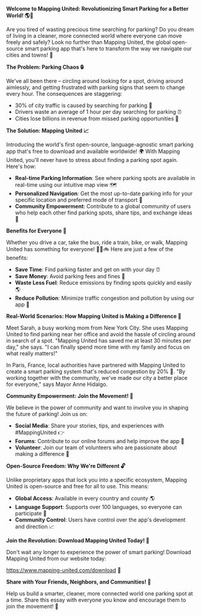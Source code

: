 **Welcome to Mapping United: Revolutionizing Smart Parking for a Better World! 🌎🚗**

Are you tired of wasting precious time searching for parking? Do you dream of living in a cleaner, more connected world where everyone can move freely and safely? Look no further than Mapping United, the global open-source smart parking app that's here to transform the way we navigate our cities and towns! 🌟

**The Problem: Parking Chaos 🔒**

We've all been there – circling around looking for a spot, driving around aimlessly, and getting frustrated with parking signs that seem to change every hour. The consequences are staggering:

* 30% of city traffic is caused by searching for parking 🚗
* Drivers waste an average of 1 hour per day searching for parking ⏰
* Cities lose billions in revenue from missed parking opportunities 💸

**The Solution: Mapping United 📈**

Introducing the world's first open-source, language-agnostic smart parking app that's free to download and available worldwide! 🌍 With Mapping United, you'll never have to stress about finding a parking spot again. Here's how:

* **Real-time Parking Information**: See where parking spots are available in real-time using our intuitive map view 🗺️
* **Personalized Navigation**: Get the most up-to-date parking info for your specific location and preferred mode of transport 📍
* **Community Empowerment**: Contribute to a global community of users who help each other find parking spots, share tips, and exchange ideas 💬

**Benefits for Everyone 🌈**

Whether you drive a car, take the bus, ride a train, bike, or walk, Mapping United has something for everyone! 🚴‍♀️🚲 Here are just a few of the benefits:

* **Save Time**: Find parking faster and get on with your day ⏰
* **Save Money**: Avoid parking fees and fines 💸
* **Waste Less Fuel**: Reduce emissions by finding spots quickly and easily 🌎
* **Reduce Pollution**: Minimize traffic congestion and pollution by using our app 🌿

**Real-World Scenarios: How Mapping United is Making a Difference 🌟**

Meet Sarah, a busy working mom from New York City. She uses Mapping United to find parking near her office and avoid the hassle of circling around in search of a spot. "Mapping United has saved me at least 30 minutes per day," she says. "I can finally spend more time with my family and focus on what really matters!"

In Paris, France, local authorities have partnered with Mapping United to create a smart parking system that's reduced congestion by 20% 🚗. "By working together with the community, we've made our city a better place for everyone," says Mayor Anne Hidalgo.

**Community Empowerment: Join the Movement! 🌟**

We believe in the power of community and want to involve you in shaping the future of parking! Join us on:

* **Social Media**: Share your stories, tips, and experiences with #MappingUnited 👉
* **Forums**: Contribute to our online forums and help improve the app 💬
* **Volunteer**: Join our team of volunteers who are passionate about making a difference 🌟

**Open-Source Freedom: Why We're Different 🔓**

Unlike proprietary apps that lock you into a specific ecosystem, Mapping United is open-source and free for all to use. This means:

* **Global Access**: Available in every country and county 🌎
* **Language Support**: Supports over 100 languages, so everyone can participate 💬
* **Community Control**: Users have control over the app's development and direction 📈

**Join the Revolution: Download Mapping United Today! 🚀**

Don't wait any longer to experience the power of smart parking! Download Mapping United from our website today:

https://www.mapping-united.com/download 🌟

**Share with Your Friends, Neighbors, and Communities! 🤩**

Help us build a smarter, cleaner, more connected world one parking spot at a time. Share this essay with everyone you know and encourage them to join the movement! 🚀
